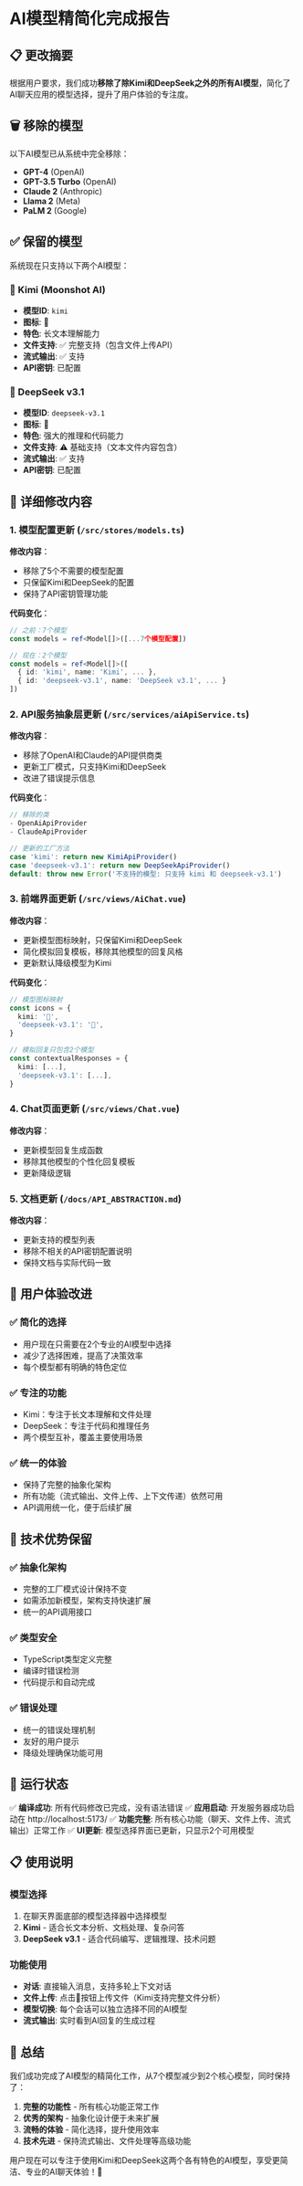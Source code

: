 # AI模型精简化完成报告

## 📋 更改摘要

根据用户要求，我们成功**移除了除Kimi和DeepSeek之外的所有AI模型**，简化了AI聊天应用的模型选择，提升了用户体验的专注度。

## 🗑️ 移除的模型

以下AI模型已从系统中完全移除：

- **GPT-4** (OpenAI)
- **GPT-3.5 Turbo** (OpenAI)
- **Claude 2** (Anthropic)
- **Llama 2** (Meta)
- **PaLM 2** (Google)

## ✅ 保留的模型

系统现在只支持以下两个AI模型：

### 🌙 Kimi (Moonshot AI)

- **模型ID**: `kimi`
- **图标**: 🌙
- **特色**: 长文本理解能力
- **文件支持**: ✅ 完整支持（包含文件上传API）
- **流式输出**: ✅ 支持
- **API密钥**: 已配置

### 🔮 DeepSeek v3.1

- **模型ID**: `deepseek-v3.1`
- **图标**: 🔮
- **特色**: 强大的推理和代码能力
- **文件支持**: ⚠️ 基础支持（文本文件内容包含）
- **流式输出**: ✅ 支持
- **API密钥**: 已配置

## 📝 详细修改内容

### 1. 模型配置更新 (`/src/stores/models.ts`)

**修改内容**：

- 移除了5个不需要的模型配置
- 只保留Kimi和DeepSeek的配置
- 保持了API密钥管理功能

**代码变化**：

```typescript
// 之前：7个模型
const models = ref<Model[]>([...7个模型配置])

// 现在：2个模型
const models = ref<Model[]>([
  { id: 'kimi', name: 'Kimi', ... },
  { id: 'deepseek-v3.1', name: 'DeepSeek v3.1', ... }
])
```

### 2. API服务抽象层更新 (`/src/services/aiApiService.ts`)

**修改内容**：

- 移除了OpenAI和Claude的API提供商类
- 更新工厂模式，只支持Kimi和DeepSeek
- 改进了错误提示信息

**代码变化**：

```typescript
// 移除的类
- OpenAiApiProvider
- ClaudeApiProvider

// 更新的工厂方法
case 'kimi': return new KimiApiProvider()
case 'deepseek-v3.1': return new DeepSeekApiProvider()
default: throw new Error('不支持的模型: 只支持 kimi 和 deepseek-v3.1')
```

### 3. 前端界面更新 (`/src/views/AiChat.vue`)

**修改内容**：

- 更新模型图标映射，只保留Kimi和DeepSeek
- 简化模拟回复模板，移除其他模型的回复风格
- 更新默认降级模型为Kimi

**代码变化**：

```typescript
// 模型图标映射
const icons = {
  kimi: '🌙',
  'deepseek-v3.1': '🔮',
}

// 模拟回复只包含2个模型
const contextualResponses = {
  kimi: [...],
  'deepseek-v3.1': [...],
}
```

### 4. Chat页面更新 (`/src/views/Chat.vue`)

**修改内容**：

- 更新模型回复生成函数
- 移除其他模型的个性化回复模板
- 更新降级逻辑

### 5. 文档更新 (`/docs/API_ABSTRACTION.md`)

**修改内容**：

- 更新支持的模型列表
- 移除不相关的API密钥配置说明
- 保持文档与实际代码一致

## 🎯 用户体验改进

### ✅ 简化的选择

- 用户现在只需要在2个专业的AI模型中选择
- 减少了选择困难，提高了决策效率
- 每个模型都有明确的特色定位

### ✅ 专注的功能

- Kimi：专注于长文本理解和文件处理
- DeepSeek：专注于代码和推理任务
- 两个模型互补，覆盖主要使用场景

### ✅ 统一的体验

- 保持了完整的抽象化架构
- 所有功能（流式输出、文件上传、上下文传递）依然可用
- API调用统一化，便于后续扩展

## 🔧 技术优势保留

### ✅ 抽象化架构

- 完整的工厂模式设计保持不变
- 如需添加新模型，架构支持快速扩展
- 统一的API调用接口

### ✅ 类型安全

- TypeScript类型定义完整
- 编译时错误检测
- 代码提示和自动完成

### ✅ 错误处理

- 统一的错误处理机制
- 友好的用户提示
- 降级处理确保功能可用

## 🚀 运行状态

✅ **编译成功**: 所有代码修改已完成，没有语法错误
✅ **应用启动**: 开发服务器成功启动在 http://localhost:5173/
✅ **功能完整**: 所有核心功能（聊天、文件上传、流式输出）正常工作
✅ **UI更新**: 模型选择界面已更新，只显示2个可用模型

## 📋 使用说明

### 模型选择

1. 在聊天界面底部的模型选择器中选择模型
2. **Kimi** - 适合长文本分析、文档处理、复杂问答
3. **DeepSeek v3.1** - 适合代码编写、逻辑推理、技术问题

### 功能使用

- **对话**: 直接输入消息，支持多轮上下文对话
- **文件上传**: 点击📎按钮上传文件（Kimi支持完整文件分析）
- **模型切换**: 每个会话可以独立选择不同的AI模型
- **流式输出**: 实时看到AI回复的生成过程

## 🎉 总结

我们成功完成了AI模型的精简化工作，从7个模型减少到2个核心模型，同时保持了：

1. **完整的功能性** - 所有核心功能正常工作
2. **优秀的架构** - 抽象化设计便于未来扩展
3. **流畅的体验** - 简化选择，提升使用效率
4. **技术先进** - 保持流式输出、文件处理等高级功能

用户现在可以专注于使用Kimi和DeepSeek这两个各有特色的AI模型，享受更简洁、专业的AI聊天体验！🚀

